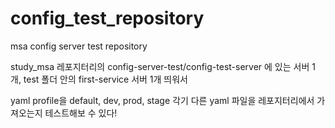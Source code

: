 # config_test_repository
msa config server test repository


study_msa 레포지터리의 config-server-test/config-test-server 에 있는 서버 1개, test 폴더 안의 first-service 서버 1개 띄워서 

yaml profile을 default, dev, prod, stage 각기 다른 yaml 파일을 레포지터리에서 가져오는지 테스트해보 수 있다!
